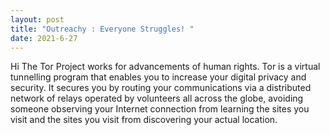 ```yaml
---
layout: post
title: "Outreachy : Everyone Struggles! "
date: 2021-6-27
---
```

Hi
The Tor Project works for advancements of human rights.
Tor is a virtual tunnelling program that enables you to increase your digital privacy and security. It secures you by routing your communications 
via a distributed network of relays operated by volunteers all across the globe, avoiding someone observing your Internet connection from learning the sites you visit and the sites you visit from discovering your actual location.
